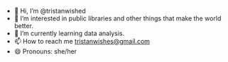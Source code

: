 - 👋 Hi, I’m @tristanwished
- 👀 I’m interested in public libraries and other things that make the world better.
- 🌱 I’m currently learning data analysis.
- 📫 How to reach me tristanwishes@gmail.com
- 😄 Pronouns: she/her

<!---
tristanwished/tristanwished is a ✨ special ✨ repository because its `README.md` (this file) appears on your GitHub profile.
You can click the Preview link to take a look at your changes.
--->
